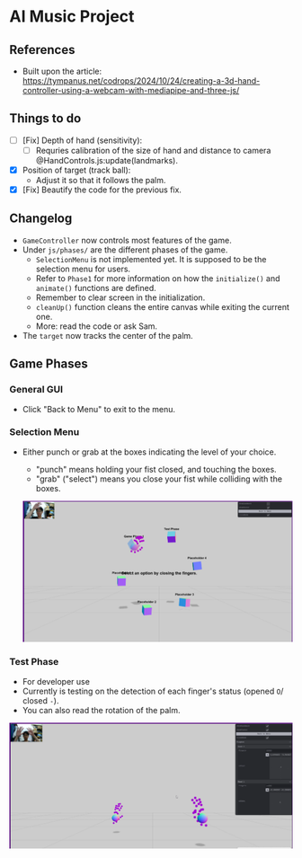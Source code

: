 # AI Music Project

## References
* Built upon the article: https://tympanus.net/codrops/2024/10/24/creating-a-3d-hand-controller-using-a-webcam-with-mediapipe-and-three-js/

## Things to do
* [ ] [Fix] Depth of hand (sensitivity):
    * [ ] Requries calibration of the size of hand and distance to camera @HandControls.js:update(landmarks).
* [x] Position of target (track ball):
    * Adjust it so that it follows the palm.
* [x] [Fix] Beautify the code for the previous fix.

## Changelog

* `GameController` now controls most features of the game.
* Under `js/phases/` are the different phases of the game. 
    * `SelectionMenu` is not implemented yet. It is supposed to be the selection menu for users.
    * Refer to `Phase1` for more information on how the `initialize()` and `animate()` functions are defined.
    * Remember to clear screen in the initialization.
    * `cleanUp()` function cleans the entire canvas while exiting the current one.
    * More: read the code or ask Sam.
* The `target` now tracks the center of the palm.

## Game Phases

### General GUI

* Click "Back to Menu" to exit to the menu.

### Selection Menu

* Either punch or grab at the boxes indicating the level of your choice.
    * "punch" means holding your fist closed, and touching the boxes.
    * "grab" ("select") means you close your fist while colliding with the boxes.

    ![alt text](readme-src/image-1.png)

### Test Phase

* For developer use
* Currently is testing on the detection of each finger's status (opened `O`/ closed `-`).
* You can also read the rotation of the palm.

![alt text](readme-src/image.png)